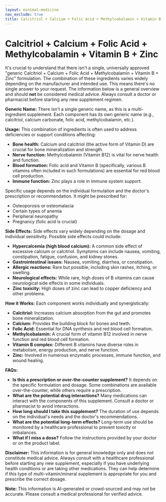 ```yaml
---
layout: minimal-medicine
nav_exclude: true
title: Calcitriol + Calcium + Folic Acid + Methylcobalamin + Vitamin B + Zinc
---
```


# Calcitriol + Calcium + Folic Acid + Methylcobalamin + Vitamin B + Zinc

It's crucial to understand that there isn't a single, universally approved "generic Calcitriol + Calcium + Folic Acid + Methylcobalamin + Vitamin B + Zinc" formulation.  The combination of these ingredients varies widely depending on the manufacturer and intended use.  This means there's no single answer to your request.  The information below is a general overview and should **not** be considered medical advice.  Always consult a doctor or pharmacist before starting any new supplement regimen.

**Generic Name:**  There isn't a single generic name, as this is a multi-ingredient supplement.  Each component has its own generic name (e.g., calcitriol, calcium carbonate, folic acid, methylcobalamin, etc.).


**Usage:**  This combination of ingredients is often used to address deficiencies or support conditions affecting:

* **Bone health:** Calcium and calcitriol (the active form of Vitamin D) are crucial for bone mineralization and strength.
* **Nerve function:** Methylcobalamin (Vitamin B12) is vital for nerve health and function.
* **Blood formation:** Folic acid and Vitamin B (specifically, various B vitamins often included in such formulations) are essential for red blood cell production.
* **Immune function:** Zinc plays a role in immune system support.


Specific usage depends on the individual formulation and the doctor's prescription or recommendation.  It might be prescribed for:

* Osteoporosis or osteomalacia
* Certain types of anemia
* Peripheral neuropathy
* Pregnancy (folic acid is crucial)


**Side Effects:** Side effects vary widely depending on the dosage and individual sensitivity.  Possible side effects could include:

* **Hypercalcemia (high blood calcium):**  A common side effect of excessive calcium or calcitriol. Symptoms can include nausea, vomiting, constipation, fatigue, confusion, and kidney stones.
* **Gastrointestinal issues:** Nausea, vomiting, diarrhea, or constipation.
* **Allergic reactions:**  Rare but possible, including skin rashes, itching, or swelling.
* **Neurological effects:**  While rare, high doses of B vitamins can cause neurological side effects in some individuals.
* **Zinc toxicity:** High doses of zinc can lead to copper deficiency and other problems.


**How it Works:** Each component works individually and synergistically:

* **Calcitriol:** Increases calcium absorption from the gut and promotes bone mineralization.
* **Calcium:**  Provides the building block for bones and teeth.
* **Folic Acid:** Essential for DNA synthesis and red blood cell formation.
* **Methylcobalamin:**  A crucial form of vitamin B12 involved in nerve function and red blood cell formation.
* **Vitamin B complex:** Different B vitamins have diverse roles in metabolism, energy production, and nerve function.
* **Zinc:** Involved in numerous enzymatic processes, immune function, and wound healing.


**FAQs:**

* **Is this a prescription or over-the-counter supplement?**  It depends on the specific formulation and dosage. Some combinations are available over-the-counter, while others require a prescription.
* **What are the potential drug interactions?** Many medications can interact with the components of this supplement. Consult a doctor or pharmacist to avoid interactions.
* **How long should I take this supplement?** The duration of use depends on the individual's needs and the doctor's recommendations.
* **What are the potential long-term effects?**  Long-term use should be monitored by a healthcare professional to prevent toxicity or imbalances.
* **What if I miss a dose?** Follow the instructions provided by your doctor or on the product label.



**Disclaimer:** This information is for general knowledge only and does not constitute medical advice.  Always consult with a healthcare professional before starting any new supplement, especially if you have underlying health conditions or are taking other medications.  They can help determine if this type of multi-vitamin/mineral supplement is appropriate for you and prescribe the correct dosage.


**Note:** This information is AI-generated or crowd-sourced and may not be accurate. Please consult a medical professional for verified advice.
